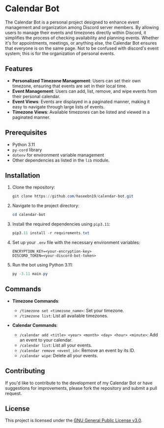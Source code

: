# Calendar Bot

The Calendar Bot is a personal project designed to enhance event management and organization among Discord server members. By allowing users to manage their events and timezones directly within Discord, it simplifies the process of checking availability and planning events. Whether it's for appointments, meetings, or anything else, the Calendar Bot ensures that everyone is on the same page. Not to be confused with discord's event system; this is for the organization of personal events.

## Features

- **Personalized Timezone Management**: Users can set their own timezone, ensuring that events are set in their local time.
- **Event Management**: Users can add, list, remove, and wipe events from their personal calendar.
- **Event Views**: Events are displayed in a paginated manner, making it easy to navigate through large lists of events.
- **Timezone Views**: Available timezones can be listed and viewed in a paginated manner.

## Prerequisites

- Python 3.11
- `py-cord` library
- `dotenv` for environment variable management
- Other dependencies as listed in the `lib` module.

## Installation

1. Clone the repository:
   ```powershell
   git clone https://github.com/haseebn19/calendar-bot.git
   ```

2. Navigate to the project directory:
   ```powershell
   cd calendar-bot
   ```

3. Install the required dependencies using `pip3.11`:
   ```powershell
   pip3.11 install -r requirements.txt
   ```

4. Set up your `.env` file with the necessary environment variables:
   ```env
   ENCRYPTION_KEY=<your-encryption-key>
   DISCORD_TOKEN=<your-discord-bot-token>
   ```

5. Run the bot using Python 3.11:
   ```powershell
   py -3.11 main.py
   ```

## Commands

- **Timezone Commands**:
  - `/timezone set <timezone_name>`: Set your timezone.
  - `/timezone list`: List all available timezones.

- **Calendar Commands**:
  - `/calendar add <title> <year> <month> <day> <hour> <minute>`: Add an event to your calendar.
  - `/calendar list`: List all your events.
  - `/calendar remove <event_id>`: Remove an event by its ID.
  - `/calendar wipe`: Delete all your events.

## Contributing

If you'd like to contribute to the development of my Calendar Bot or have suggestions for improvements, please fork the repository and submit a pull request.

## License

This project is licensed under the [GNU General Public License v3.0](https://www.gnu.org/licenses/gpl-3.0.en.html).

